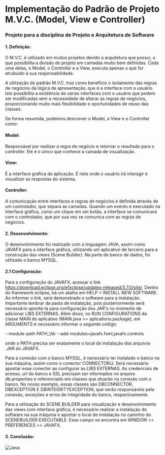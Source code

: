 # Implementação do Padrão de Projeto M.V.C. (Model, View e Controller)
### Projeto para a disciplina de Projeto e Arquitetura de Software

#### 1. Definição:

O M.V.C. é utilizado em muitos projetos devido a arquitetura que possui, o que possibilita a divisão do projeto em camadas muito bem definidas. Cada uma delas, o Model, o Controller e a View, executa apenas o que for atrubuído à sua responsabilidade.

A utilização do padrão M.V.C. traz como benefício o isolamento das regras de negócios da lógica de apresentação, que é a interface com o usuário. Isto possibilita a existência de várias interfaces com o usuário que podem ser modificadas sem a necessidade de alterar as regras de negócios, proporcionando muito mais flexibilidade e oportunidades de reuso das classes.

De forma resumida, podemos descrever o Model, a View e o Controller como:

#### Model: 
Responsável por realizar a regra de negócio e retornar o resultado para o controller. Ele é o único que conhece a camada de visualização.

#### View: 
É a interface gráfica da aplicação. É nela onde o usuário irá interagir e visualizar as respostas do sistema.

#### Controller:
A comunicação entre interfaces e regras de negócios é definida através de um controlador, que separa as camadas. Quando um evento é executado na interface gráfica, como um clique em um botão, a interface se comunicará com o controlador, que por sua vez se comunica com as regras de negócios.

#### 2. Desenvolvimento:
O desenvolvimento foi realizado com a linguagem JAVA, assim como JAVAFX para a interface gráfica, utilizando um aplicativo de terceiro para a construção das views (Scene Builder). Na parte de banco de dados, foi utilizado o banco MYSQL.

#### 2.1 Configuração:
Para a configuração do JAVAFX, acessar o link https://download.eclipse.org/efxclipse/updates-released/3.7.0/site/.
Dentro do framework eclipse, há um atalho em HELP > INSTALL NEW SOFTWARE. Ao informar o link, será demonstrado o software para a instalação. Importante lembrar da   pasta de instalação, pois posteriormente será necessário apontá-la para configuração dos JAR's no momento de adicionar LIBS EXTERNAS.
Além disso, no RUN CONFIGURATIONS da classe MAIN do aplicativo (MAIN.java >> aplications.package), em ARGUMENTS é necessário informar o seguinte código:

--module-path PATH_\lib --add-modules=javafx.fxml,javafx.controls

onde o PATH precisa ser exatamente o local de instalação dos arquivos .JAR do JAVAFX.

Para a conexão com o banco MYSQL, é necessário ter instalado o banco na sua máquina, assim como o conector CONNECTOR/J. Será necessário apontar esse conector ao configurar as LIBS EXTERNAS. As credenciais de acesso, url do banco e SSL precisam ser informados no arquivo db.properties e referenciado em classes que atuarão na conexão com o banco. No nosso exemplo, essas classes são DBCONNECTOR, DBEXCEPTION E DBINTEGRITYEXCEPTION, que serão responsáveis pela conexão, exceções e erros de integridade do banco, respectivamente.

Para a utilização do SCENE BUILDER para visualização e desenvolvimento das views com interface gráfica, é necessário realizar a instalação do software na sua máquina e apontar o local de instalação no caminho do SCENEBUILDER EXECUTABLE. Esse campo se encontra em WINDOW >> PREFERENCES >> JAVAFX.

#### 3. Conclusão:

<img alt="Java" src="https://img.shields.io/badge/java-%23ED8B00.svg?&style=for-the-badge&logo=java&logoColor=white"/> 
